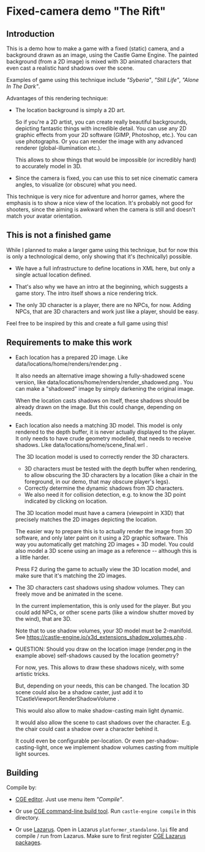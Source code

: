 # Fixed-camera demo "The Rift"

## Introduction

This is a demo how to make a game with a fixed (static) camera, and a background drawn as an image, using the Castle Game Engine. The painted background (from a 2D image) is mixed with 3D animated characters that even cast a realistic hard shadows over the scene.

Examples of game using this technique include _"Syberia"_, _"Still Life"_, _"Alone In The Dark"_.

Advantages of this rendering technique:

- The location background is simply a 2D art.

    So if you're a 2D artist, you can create really beautiful backgrounds, depicting fantastic things with incredible detail. You can use any 2D graphic effects from your 2D software (GIMP, Photoshop, etc.). You can use photographs. Or you can render the image with any advanced renderer (global-illumination etc.).

    This allows to show things that would be impossible (or incredibly hard) to accurately model in 3D.

- Since the camera is fixed, you can use this to set nice cinematic camera angles, to visualize (or obscure) what you need.

This technique is very nice for adventure and horror games, where the emphasis is to show a nice view of the location. It's probably not good for shooters, since the aiming is awkward when the camera is still and doesn't match your avatar orientation.

## This is not a finished game

While I planned to make a larger game using this technique, but for now this is only a technological demo, only showing that it's (technically) possible.

- We have a full infrastructure to define locations in XML here, but only a single actual location defined.

- That's also why we have an intro at the beginning, which suggests a game story. The intro itself shows a nice rendering trick.

- The only 3D character is a player, there are no NPCs, for now. Adding NPCs, that are 3D characters and work just like a player, should be easy.

Feel free to be inspired by this and create a full game using this!

## Requirements to make this work

- Each location has a prepared 2D image. Like data/locations/home/renders/render.png .

    It also needs an alternative image showing a fully-shadowed scene version, like data/locations/home/renders/render_shadowed.png . You can make a "shadowed" image by simply darkening the original image.

    When the location casts shadows on itself, these shadows should be already drawn on the image. But this could change, depending on needs.

- Each location also needs a matching 3D model. This model is only rendered to the depth buffer, it is never actually displayed to the player. It only needs to have crude geometry modelled, that needs to receive shadows. Like data/locations/home/scene_final.wrl .

    The 3D location model is used to correctly render the 3D characters.

    - 3D characters must be tested with the depth buffer when rendering, to allow obscuring the 3D characters by a location (like a chair in the foreground, in our demo, that may obscure player's legs).
    - Correctly determine the dynamic shadows from 3D characters.
    - We also need it for collision detection, e.g. to know the 3D point indicated by clicking on location.

    The 3D location model must have a camera (viewpoint in X3D) that precisely matches the 2D images depicting the location.

    The easier way to prepare this is to actually render the image from 3D software, and only later paint on it using a 2D graphic software. This way you automatically get matching 2D images + 3D model. You could also model a 3D scene using an image as a reference -- although this is a little harder.

    Press F2 during the game to actually view the 3D location model, and make sure that it's matching the 2D images.

- The 3D characters cast shadows using shadow volumes. They can freely move and be animated in the scene.

    In the current implementation, this is only used for the player. But you could add NPCs, or other scene parts (like a window shutter moved by the wind), that are 3D.

    Note that to use shadow volumes, your 3D model must be 2-manifold. See https://castle-engine.io/x3d_extensions_shadow_volumes.php .

- QUESTION: Should you draw on the location image (render.png in the example above) self-shadows caused by the location geometry?

    For now, yes. This allows to draw these shadows nicely, with some artistic tricks.

    But, depending on your needs, this can be changed. The location 3D scene could also be a shadow caster, just add it to TCastleViewport.RenderShadowVolume .

    This would also allow to make shadow-casting main light dynamic.

    It would also allow the scene to cast shadows over the character. E.g. the chair could cast a shadow over a character behind it.

    It could even be configurable per-location. Or even per-shadow-casting-light, once we implement shadow volumes casting from multiple light sources.

## Building

Compile by:

- [CGE editor](https://castle-engine.io/manual_editor.php). Just use menu item _"Compile"_.

- Or use [CGE command-line build tool](https://castle-engine.io/build_tool). Run `castle-engine compile` in this directory.

- Or use [Lazarus](https://www.lazarus-ide.org/). Open in Lazarus `platformer_standalone.lpi` file and compile / run from Lazarus. Make sure to first register [CGE Lazarus packages](https://castle-engine.io/documentation.php).
